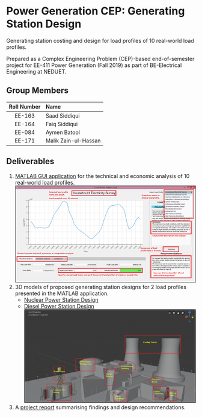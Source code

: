 # Power Generation CEP: Generating Station Design
Generating station costing and design for load profiles of 10 real-world load profiles. 

Prepared as a Complex Engineering Problem (CEP)-based end-of-semester project for EE-411 Power Generation (Fall 2019) as part of BE-Electrical Engineering at NEDUET. 

## Group Members
|Roll Number|Name|
|:-------:|:------|
|EE-163|Saad Siddiqui|
|EE-164|Faiq Siddiqui|
|EE-084|Aymen Batool|
|EE-171|Malik Zain-ul-Hassan|

## Deliverables
1. [MATLAB GUI application](./pg-app/PG_App.mlapp) for the technical and economic analysis of 10 real-world load profiles. 
![MATLAB Application Screen](./md-images/application-screen.png)
2. 3D models of proposed generating station designs for 2 load profiles presented in the MATLAB application.
	- [Nuclear Power Station Design](https://skfb.ly/6PT9R)
	- [Diesel Power Station Design](https://skfb.ly/6PTtZ)
![Nuclear Plant Model](./md-images/nuclear-plant.png) 
3. A [project report](./pg-cep-report.pdf) summarising findings and design recommendations.